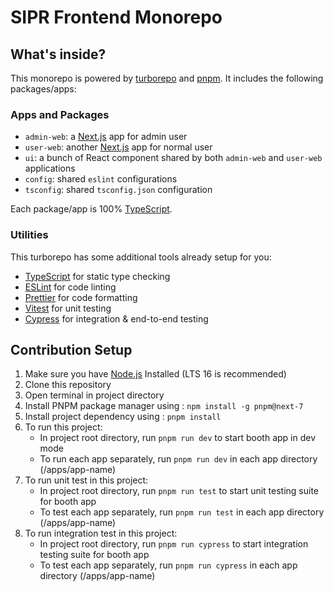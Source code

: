 # SIPR Frontend Monorepo

## What's inside?

This monorepo is powered by [turborepo](https://turborepo.org/) and [pnpm](https://pnpm.io). It includes the following packages/apps:

### Apps and Packages

- `admin-web`: a [Next.js](https://nextjs.org) app for admin user
- `user-web`: another [Next.js](https://nextjs.org) app for normal user
- `ui`: a bunch of React component shared by both `admin-web` and `user-web` applications
- `config`: shared `eslint` configurations
- `tsconfig`: shared `tsconfig.json` configuration

Each package/app is 100% [TypeScript](https://www.typescriptlang.org/).

### Utilities

This turborepo has some additional tools already setup for you:

- [TypeScript](https://www.typescriptlang.org/) for static type checking
- [ESLint](https://eslint.org/) for code linting
- [Prettier](https://prettier.io) for code formatting
- [Vitest](https://vitest.dev/) for unit testing
- [Cypress](https://www.cypress.io/) for integration & end-to-end testing

## Contribution Setup

1. Make sure you have [Node.js](https://nodejs.org/en/) Installed (LTS 16 is recommended)
2. Clone this repository
3. Open terminal in project directory
4. Install PNPM package manager using : `npm install -g pnpm@next-7`
5. Install project dependency using : `pnpm install`
6. To run this project:
   - In project root directory, run `pnpm run dev` to start booth app in dev mode
   - To run each app separately, run `pnpm run dev` in each app directory (/apps/app-name)
7. To run unit test in this project:
   - In project root directory, run `pnpm run test` to start unit testing suite for booth app
   - To test each app separately, run `pnpm run test` in each app directory (/apps/app-name)
8. To run integration test in this project:
   - In project root directory, run `pnpm run cypress` to start integration testing suite for booth app
   - To test each app separately, run `pnpm run cypress` in each app directory (/apps/app-name)
